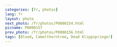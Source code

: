 ```yaml
---
categories: [fr, photos]
lang: fr
layout: photo
next_photo: /fr/photos/P0000154.html
picname: P0000157
prev_photo: /fr/photos/P0000156.html
tags: [Blood, Camelthorntree, Dead Klippspringer]
---
```

